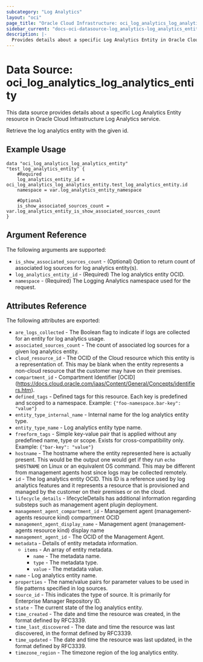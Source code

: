 ```yaml
---
subcategory: "Log Analytics"
layout: "oci"
page_title: "Oracle Cloud Infrastructure: oci_log_analytics_log_analytics_entity"
sidebar_current: "docs-oci-datasource-log_analytics-log_analytics_entity"
description: |-
  Provides details about a specific Log Analytics Entity in Oracle Cloud Infrastructure Log Analytics service
---
```


# Data Source: oci_log_analytics_log_analytics_entity
This data source provides details about a specific Log Analytics Entity resource in Oracle Cloud Infrastructure Log Analytics service.

Retrieve the log analytics entity with the given id.

## Example Usage

```hcl
data "oci_log_analytics_log_analytics_entity" "test_log_analytics_entity" {
	#Required
	log_analytics_entity_id = oci_log_analytics_log_analytics_entity.test_log_analytics_entity.id
	namespace = var.log_analytics_entity_namespace

	#Optional
	is_show_associated_sources_count = var.log_analytics_entity_is_show_associated_sources_count
}
```

## Argument Reference

The following arguments are supported:

* `is_show_associated_sources_count` - (Optional) Option to return count of associated log sources for log analytics entity(s).
* `log_analytics_entity_id` - (Required) The log analytics entity OCID. 
* `namespace` - (Required) The Logging Analytics namespace used for the request. 


## Attributes Reference

The following attributes are exported:

* `are_logs_collected` - The Boolean flag to indicate if logs are collected for an entity for log analytics usage. 
* `associated_sources_count` - The count of associated log sources for a given log analytics entity. 
* `cloud_resource_id` - The OCID of the Cloud resource which this entity is a representation of. This may be blank when the entity represents a non-cloud resource that the customer may have on their premises. 
* `compartment_id` - Compartment Identifier [OCID] (https://docs.cloud.oracle.com/iaas/Content/General/Concepts/identifiers.htm).
* `defined_tags` - Defined tags for this resource. Each key is predefined and scoped to a namespace. Example: `{"foo-namespace.bar-key": "value"}` 
* `entity_type_internal_name` - Internal name for the log analytics entity type. 
* `entity_type_name` - Log analytics entity type name. 
* `freeform_tags` - Simple key-value pair that is applied without any predefined name, type or scope. Exists for cross-compatibility only. Example: `{"bar-key": "value"}` 
* `hostname` - The hostname where the entity represented here is actually present. This would be the output one would get if they run `echo $HOSTNAME` on Linux or an equivalent OS command. This may be different from management agents host since logs may be collected remotely. 
* `id` - The log analytics entity OCID. This ID is a reference used by log analytics features and it represents a resource that is provisioned and managed by the customer on their premises or on the cloud. 
* `lifecycle_details` - lifecycleDetails has additional information regarding substeps such as management agent plugin deployment. 
* `management_agent_compartment_id` - Management agent (management-agents resource kind) compartment OCID 
* `management_agent_display_name` - Management agent (management-agents resource kind) display name 
* `management_agent_id` - The OCID of the Management Agent. 
* `metadata` - Details of entity metadata information.
	* `items` - An array of entity metadata.
		* `name` - The metadata name.
		* `type` - The metadata type.
		* `value` - The metadata value.
* `name` - Log analytics entity name. 
* `properties` - The name/value pairs for parameter values to be used in file patterns specified in log sources. 
* `source_id` - This indicates the type of source. It is primarily for Enterprise Manager Repository ID. 
* `state` - The current state of the log analytics entity. 
* `time_created` - The date and time the resource was created, in the format defined by RFC3339. 
* `time_last_discovered` - The date and time the resource was last discovered, in the format defined by RFC3339. 
* `time_updated` - The date and time the resource was last updated, in the format defined by RFC3339. 
* `timezone_region` - The timezone region of the log analytics entity. 

